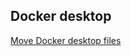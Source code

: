 

## Docker desktop

[Move Docker desktop files](https://devops.tutorials24x7.com/blog/how-to-change-docker-data-path-on-windows-10#:~:text=In%20this%20approach%2C%20we%20will,ProgramData%5CDocker%20to%20new%20directories)

